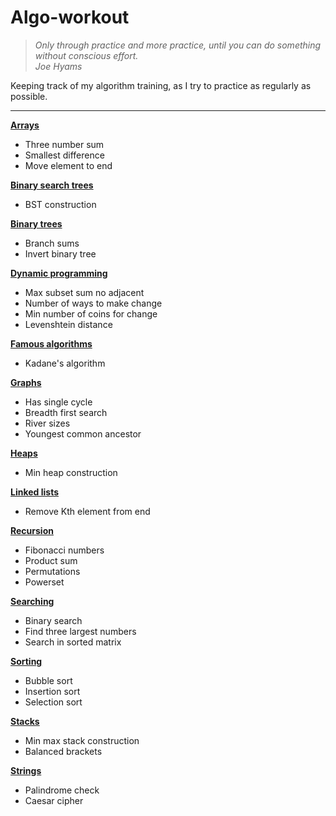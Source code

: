 # Algo-workout

> *Only through practice and more practice, until you can do something without conscious effort.*  
> *Joe Hyams*

Keeping track of my algorithm training, as I try to practice as regularly as possible.
___

**[Arrays](https://github.com/To-jak/Algo-workout/blob/master/Arrays/Arrays.ipynb)**
* Three number sum
* Smallest difference
* Move element to end

**[Binary search trees](https://github.com/To-jak/Algo-workout/blob/master/Binary%20search%20trees/binary_search_trees.ipynb)**
* BST construction

**[Binary trees](https://github.com/To-jak/Algo-workout/blob/master/Binary%20Trees/binary_trees.ipynb)**
* Branch sums
* Invert binary tree

**[Dynamic programming](https://github.com/To-jak/Algo-workout/blob/master/Dynamic%20programming/dynamic_programming.ipynb)**
* Max subset sum no adjacent
* Number of ways to make change
* Min number of coins for change
* Levenshtein distance

**[Famous algorithms](https://github.com/To-jak/Algo-workout/blob/master/Famous%20algorithms/famous_algorithms.ipynb)**
* Kadane's algorithm

**[Graphs](https://github.com/To-jak/Algo-workout/blob/master/Graphs/graphs.ipynb)**
* Has single cycle
* Breadth first search
* River sizes
* Youngest common ancestor

**[Heaps](https://github.com/To-jak/Algo-workout/blob/master/Heaps/heaps.ipynb)**
* Min heap construction

**[Linked lists](https://github.com/To-jak/Algo-workout/blob/master/Linked%20lists/linked_lists.ipynb)**
* Remove Kth element from end

**[Recursion](https://github.com/To-jak/Algo-workout/blob/master/Recursion/Recursion.ipynb)**
* Fibonacci numbers
* Product sum
* Permutations
* Powerset

**[Searching](https://github.com/To-jak/Algo-workout/blob/master/Searching/Searching.ipynb)**
* Binary search
* Find three largest numbers
* Search in sorted matrix

**[Sorting](https://github.com/To-jak/Algo-workout/blob/master/Sorting/Sorting.ipynb)**
* Bubble sort
* Insertion sort
* Selection sort

**[Stacks](https://github.com/To-jak/Algo-workout/blob/master/Stacks/stacks.ipynb)**
* Min max stack construction
* Balanced brackets

**[Strings](https://github.com/To-jak/Algo-workout/blob/master/Strings/strings.ipynb)**
* Palindrome check
* Caesar cipher
